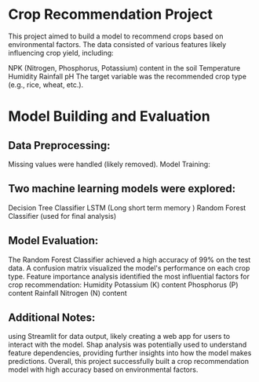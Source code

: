 # Crop Recommendation Project 
This project aimed to build a model to recommend crops based on environmental factors. The data consisted of various features likely influencing crop yield,  including:

NPK (Nitrogen, Phosphorus, Potassium) content in the soil
Temperature
Humidity
Rainfall
pH
The target variable was the recommended crop type (e.g., rice, wheat, etc.).

# Model Building and Evaluation

## Data Preprocessing:

Missing values were handled (likely removed).
Model Training:

## Two machine learning models were explored:
Decision Tree Classifier
LSTM (Long short term memory )
Random Forest Classifier (used for final analysis)

## Model Evaluation:

The Random Forest Classifier achieved a high accuracy of 99% on the test data.
A confusion matrix visualized the model's performance on each crop type.
Feature importance analysis identified the most influential factors for crop recommendation:
Humidity
Potassium (K) content
Phosphorus (P) content
Rainfall
Nitrogen (N) content

## Additional Notes:

using Streamlit for data output, likely creating a web app for users to interact with the model.
Shap analysis was potentially used to understand feature dependencies, providing further insights into how the model makes predictions.
Overall, this project successfully built a crop recommendation model with high accuracy based on environmental factors.

